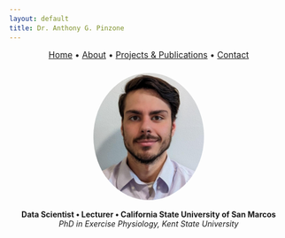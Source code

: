 ```yaml
---
layout: default
title: Dr. Anthony G. Pinzone
---
```


<div style="text-align:center; font-size: 1.1em; margin-bottom: 1.5em;">
  <a href="/">Home</a> • 
  <a href="/about">About</a> • 
  <a href="/projects">Projects & Publications</a> • 
  <a href="/contact">Contact</a>
</div>

<div style="text-align: center;">
  <img src="Headshot.png" alt="Dr. Anthony G. Pinzone" width="200" style="border-radius: 50%;">

  <p><strong>Data Scientist • Lecturer • California State University of San Marcos</strong><br>
  <em>PhD in Exercise Physiology, Kent State University</em></p>
</div>
